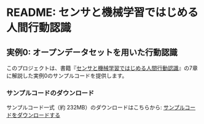 # README: センサと機械学習ではじめる人間行動認識

## 実例0: オープンデータセットを用いた行動認識

このプロジェクトは、書籍『[センサと機械学習ではじめる人間行動認識](https://www.denkishoin.co.jp/products/view/2078)』の7章に解説した実例0のサンプルコードを提供します。

### サンプルコードのダウンロード
サンプルコード一式（約 232MB）のダウンロードはこちらから:
[サンプルコードをダウンロードする](https://yutaka-arakawa.sakura.ne.jp/)
